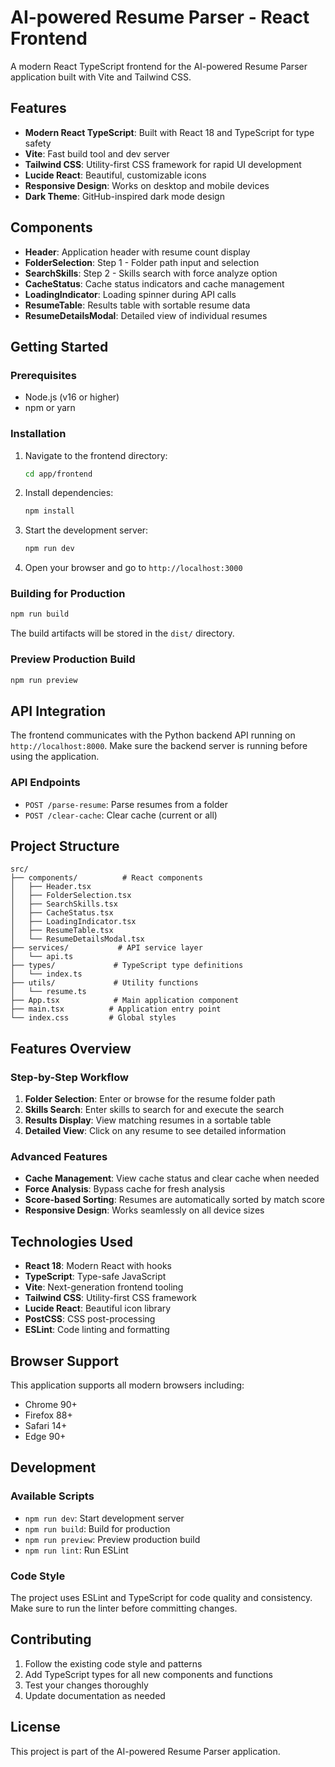 # AI-powered Resume Parser - React Frontend

A modern React TypeScript frontend for the AI-powered Resume Parser application built with Vite and Tailwind CSS.

## Features

- **Modern React TypeScript**: Built with React 18 and TypeScript for type safety
- **Vite**: Fast build tool and dev server
- **Tailwind CSS**: Utility-first CSS framework for rapid UI development
- **Lucide React**: Beautiful, customizable icons
- **Responsive Design**: Works on desktop and mobile devices
- **Dark Theme**: GitHub-inspired dark mode design

## Components

- **Header**: Application header with resume count display
- **FolderSelection**: Step 1 - Folder path input and selection
- **SearchSkills**: Step 2 - Skills search with force analyze option
- **CacheStatus**: Cache status indicators and cache management
- **LoadingIndicator**: Loading spinner during API calls
- **ResumeTable**: Results table with sortable resume data
- **ResumeDetailsModal**: Detailed view of individual resumes

## Getting Started

### Prerequisites

- Node.js (v16 or higher)
- npm or yarn

### Installation

1. Navigate to the frontend directory:
   ```bash
   cd app/frontend
   ```

2. Install dependencies:
   ```bash
   npm install
   ```

3. Start the development server:
   ```bash
   npm run dev
   ```

4. Open your browser and go to `http://localhost:3000`

### Building for Production

```bash
npm run build
```

The build artifacts will be stored in the `dist/` directory.

### Preview Production Build

```bash
npm run preview
```

## API Integration

The frontend communicates with the Python backend API running on `http://localhost:8000`. Make sure the backend server is running before using the application.

### API Endpoints

- `POST /parse-resume`: Parse resumes from a folder
- `POST /clear-cache`: Clear cache (current or all)

## Project Structure

```
src/
├── components/          # React components
│   ├── Header.tsx
│   ├── FolderSelection.tsx
│   ├── SearchSkills.tsx
│   ├── CacheStatus.tsx
│   ├── LoadingIndicator.tsx
│   ├── ResumeTable.tsx
│   └── ResumeDetailsModal.tsx
├── services/           # API service layer
│   └── api.ts
├── types/             # TypeScript type definitions
│   └── index.ts
├── utils/             # Utility functions
│   └── resume.ts
├── App.tsx            # Main application component
├── main.tsx          # Application entry point
└── index.css         # Global styles
```

## Features Overview

### Step-by-Step Workflow

1. **Folder Selection**: Enter or browse for the resume folder path
2. **Skills Search**: Enter skills to search for and execute the search
3. **Results Display**: View matching resumes in a sortable table
4. **Detailed View**: Click on any resume to see detailed information

### Advanced Features

- **Cache Management**: View cache status and clear cache when needed
- **Force Analysis**: Bypass cache for fresh analysis
- **Score-based Sorting**: Resumes are automatically sorted by match score
- **Responsive Design**: Works seamlessly on all device sizes

## Technologies Used

- **React 18**: Modern React with hooks
- **TypeScript**: Type-safe JavaScript
- **Vite**: Next-generation frontend tooling
- **Tailwind CSS**: Utility-first CSS framework
- **Lucide React**: Beautiful icon library
- **PostCSS**: CSS post-processing
- **ESLint**: Code linting and formatting

## Browser Support

This application supports all modern browsers including:
- Chrome 90+
- Firefox 88+
- Safari 14+
- Edge 90+

## Development

### Available Scripts

- `npm run dev`: Start development server
- `npm run build`: Build for production
- `npm run preview`: Preview production build
- `npm run lint`: Run ESLint

### Code Style

The project uses ESLint and TypeScript for code quality and consistency. Make sure to run the linter before committing changes.

## Contributing

1. Follow the existing code style and patterns
2. Add TypeScript types for all new components and functions
3. Test your changes thoroughly
4. Update documentation as needed

## License

This project is part of the AI-powered Resume Parser application.
